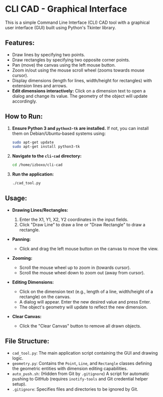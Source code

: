 # CLI CAD - Graphical Interface

This is a simple Command Line Interface (CLI) CAD tool with a graphical user interface (GUI) built using Python's Tkinter library.

## Features:
- Draw lines by specifying two points.
- Draw rectangles by specifying two opposite corner points.
- Pan (move) the canvas using the left mouse button.
- Zoom in/out using the mouse scroll wheel (zooms towards mouse cursor).
- Display dimensions (length for lines, width/height for rectangles) with extension lines and arrows.
- **Edit dimensions interactively:** Click on a dimension text to open a dialog and change its value. The geometry of the object will update accordingly.

## How to Run:

1.  **Ensure Python 3 and `python3-tk` are installed.**
    If not, you can install them on Debian/Ubuntu-based systems using:
    ```bash
    sudo apt-get update
    sudo apt-get install python3-tk
    ```

2.  **Navigate to the `cli-cad` directory:**
    ```bash
    cd /home/izboxo/cli-cad
    ```

3.  **Run the application:**
    ```bash
    ./cad_tool.py
    ```

## Usage:

-   **Drawing Lines/Rectangles:**
    1.  Enter the X1, Y1, X2, Y2 coordinates in the input fields.
    2.  Click "Draw Line" to draw a line or "Draw Rectangle" to draw a rectangle.

-   **Panning:**
    -   Click and drag the left mouse button on the canvas to move the view.

-   **Zooming:**
    -   Scroll the mouse wheel up to zoom in (towards cursor).
    -   Scroll the mouse wheel down to zoom out (away from cursor).

-   **Editing Dimensions:**
    -   Click on the dimension text (e.g., length of a line, width/height of a rectangle) on the canvas.
    -   A dialog will appear. Enter the new desired value and press Enter.
    -   The object's geometry will update to reflect the new dimension.

-   **Clear Canvas:**
    -   Click the "Clear Canvas" button to remove all drawn objects.

## File Structure:

-   `cad_tool.py`: The main application script containing the GUI and drawing logic.
-   `geometry.py`: Contains the `Point`, `Line`, and `Rectangle` classes defining the geometric entities with dimension editing capabilities.
-   `auto_push.sh`: (Hidden from Git by `.gitignore`) A script for automatic pushing to GitHub (requires `inotify-tools` and Git credential helper setup).
-   `.gitignore`: Specifies files and directories to be ignored by Git.


